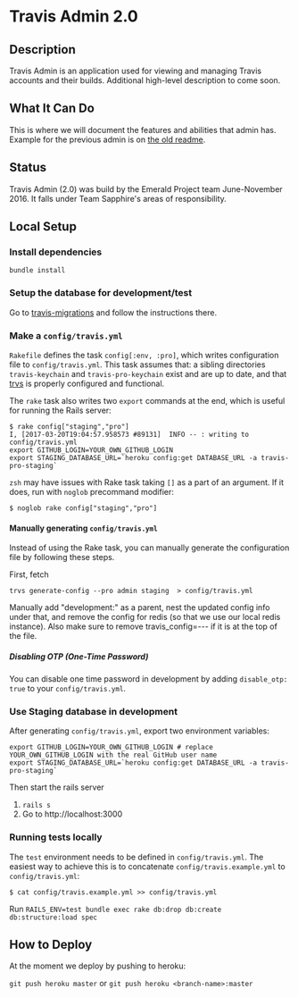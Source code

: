 # Travis Admin 2.0

## Description
Travis Admin is an application used for viewing and managing Travis accounts and their builds. Additional high-level description to come soon.

## What It Can Do
This is where we will document the features and abilities that admin has. Example for the previous admin is on [the old readme](https://github.com/travis-pro/travis-admin#things-it-can-do).

## Status
Travis Admin (2.0) was build by the Emerald Project team June-November 2016. It falls under Team Sapphire's areas of responsibility.

## Local Setup

### Install dependencies

```
bundle install
```

### Setup the database for development/test

Go to [travis-migrations](https://github.com/travis-ci/travis-migrations) and follow the instructions there.

### Make a `config/travis.yml`

`Rakefile` defines the task `config[:env, :pro]`, which writes configuration file to `config/travis.yml`.
This task assumes that: a sibling directories `travis-keychain` and `travis-pro-keychain` exist and are
up to date, and that [trvs](https://githbu.com/travis-pro/trvs) is properly configured and functional.

The `rake` task also writes two `export` commands at the end, which is useful for running the Rails server:

```
$ rake config["staging","pro"]
I, [2017-03-20T19:04:57.958573 #89131]  INFO -- : writing to config/travis.yml
export GITHUB_LOGIN=YOUR_OWN_GITHUB_LOGIN
export STAGING_DATABASE_URL=`heroku config:get DATABASE_URL -a travis-pro-staging`
```

`zsh` may have issues with Rake task taking `[]` as a part of an argument. If it does, run with
`noglob` precommand modifier:

```
$ noglob rake config["staging","pro"]
```

#### Manually generating `config/travis.yml`

Instead of using the Rake task, you can manually generate the configuration file by following these steps.

First, fetch

`trvs generate-config --pro admin staging  > config/travis.yml`

Manually add "development:" as a parent, nest the updated config info under that, and remove the config for redis (so that we use our local redis instance). Also make sure to remove travis_config=--- if it is at the top of the file.

##### Disabling OTP (One-Time Password)

You can disable one time password in development by adding `disable_otp: true` to your `config/travis.yml`.

### Use Staging database in development

After generating `config/travis.yml`, export two environment variables:

```sh-session
export GITHUB_LOGIN=YOUR_OWN_GITHUB_LOGIN # replace YOUR_OWN_GITHUB_LOGIN with the real GitHub user name
export STAGING_DATABASE_URL=`heroku config:get DATABASE_URL -a travis-pro-staging`
```

Then start the rails server
1. `rails s`
2. Go to http://localhost:3000

### Running tests locally

The `test` environment needs to be defined in `config/travis.yml`.
The easiest way to achieve this is to concatenate `config/travis.example.yml` to
`config/travis.yml`:

```sh-session
$ cat config/travis.example.yml >> config/travis.yml
```

Run `RAILS_ENV=test bundle exec rake db:drop db:create db:structure:load spec`

## How to Deploy

At the moment we deploy by pushing to heroku:

`git push heroku master` or `git push heroku <branch-name>:master`
